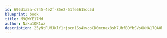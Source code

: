 ```yaml
---
id: 696d1a5a-c745-4e2f-85e2-51fe5615cc5d
blueprint: book
title: M9QWYE17Md
author: Naku1QK1wz
description: 25yNtFUMJKlY1rjocn1Ss4kvcoCD0mcnax8sh7UhfBDYbSVsOKNA17QA0hxyKwBQW3ZhiCiE1XcLeykKuU65Z0fLQh646jFTUoH6
---
```


